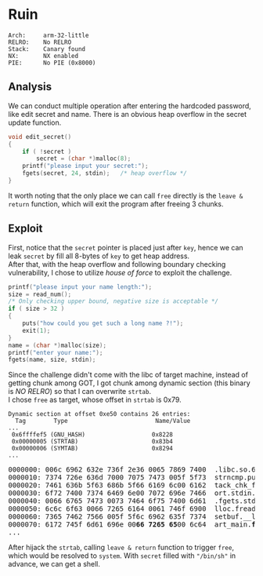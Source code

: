 # Ruin

```
Arch:     arm-32-little
RELRO:    No RELRO
Stack:    Canary found
NX:       NX enabled
PIE:      No PIE (0x8000)
```

## Analysis

We can conduct multiple operation after entering the hardcoded password, like edit secret and name. There is an obvious heap overflow in the secret update function.

```c
void edit_secret()
{
    if ( !secret )
        secret = (char *)malloc(8);
    printf("please input your secret:");
    fgets(secret, 24, stdin);   /* heap overflow */
}
```

It worth noting that the only place we can call `free` directly is the `leave & return` function, which will exit the program after freeing 3 chunks.

## Exploit

First, notice that the `secret` pointer is placed just after `key`, hence we can leak `secret` by fill all 8-bytes of `key` to get heap address.  
After that, with the heap overflow and following boundary checking vulnerability, I chose to utilize *house of force* to exploit the challenge.

```c
printf("please input your name length:");
size = read_num();
/* Only checking upper bound, negative size is acceptable */
if ( size > 32 )
{
    puts("how could you get such a long name ?!");
    exit(1);
}
name = (char *)malloc(size);
printf("enter your name:");
fgets(name, size, stdin);
```

Since the challenge didn't come with the libc of target machine, instead of getting chunk among GOT, I got chunk among dynamic section (this binary is *NO RELRO*) so that I can overwrite `strtab`.  
I chose `free` as target, whose offset in `strtab` is 0x79.

```
Dynamic section at offset 0xe50 contains 26 entries:
  Tag        Type                         Name/Value
...
 0x6ffffef5 (GNU_HASH)                   0x8228
 0x00000005 (STRTAB)                     0x83b4
 0x00000006 (SYMTAB)                     0x8294
...
```

<pre>
0000000: 006c 6962 632e 736f 2e36 0065 7869 7400  .libc.so.6.exit.
0000010: 7374 726e 636d 7000 7075 7473 005f 5f73  strncmp.puts.__s
0000020: 7461 636b 5f63 686b 5f66 6169 6c00 6162  tack_chk_fail.ab
0000030: 6f72 7400 7374 6469 6e00 7072 696e 7466  ort.stdin.printf
0000040: 0066 6765 7473 0073 7464 6f75 7400 6d61  .fgets.stdout.ma
0000050: 6c6c 6f63 0066 7265 6164 0061 746f 6900  lloc.fread.atoi.
0000060: 7365 7462 7566 005f 5f6c 6962 635f 7374  setbuf.__libc_st
0000070: 6172 745f 6d61 696e 00<b>66 7265 65</b>00 6c64  art_main.<b>free</b>.ld
...
</pre>

After hijack the `strtab`, calling `leave & return` function to trigger `free`, which would be resolved to `system`. With `secret` filled with `"/bin/sh"` in advance, we can get a shell.
